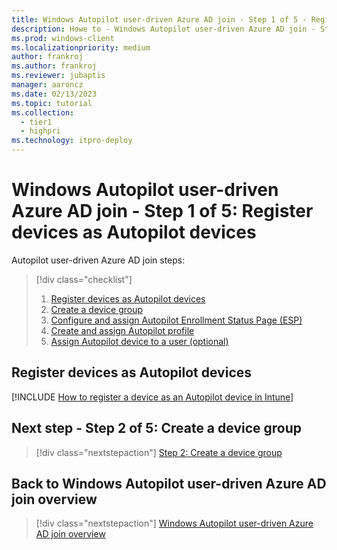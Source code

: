 ```yaml
---
title: Windows Autopilot user-driven Azure AD join - Step 1 of 5 - Register devices as Autopilot devices
description: Howe to - Windows Autopilot user-driven Azure AD join - Step 1 of 5 - Register devices as Autopilot devices.
ms.prod: windows-client
ms.localizationpriority: medium
author: frankroj
ms.author: frankroj
ms.reviewer: jubaptis
manager: aaroncz
ms.date: 02/13/2023
ms.topic: tutorial
ms.collection: 
  - tier1
  - highpri
ms.technology: itpro-deploy
---
```


# Windows Autopilot user-driven Azure AD join - Step 1 of 5: Register devices as Autopilot devices

Autopilot user-driven Azure AD join steps:
> [!div class="checklist"]
>
> 1. [Register devices as Autopilot devices](autopilot-user-driven-aadj-1-register-device.md)
> 2. [Create a device group](autopilot-user-driven-aadj-2-create-device-group.md)
> 3. [Configure and assign Autopilot Enrollment Status Page (ESP)](autopilot-user-driven-aadj-3-configure-and-assign-esp.md)
> 4. [Create and assign Autopilot profile](autopilot-user-driven-aadj-4-create-and-assign-autopilot-profile.md)
> 5. [Assign Autopilot device to a user (optional)](autopilot-user-driven-aadj-5-assign-autopilot-device-to-user.md)

## Register devices as Autopilot devices

[!INCLUDE [How to register a device as an Autopilot device in Intune](includes/register-autopilot-device.md)]

## Next step - Step 2 of 5: Create a device group

> [!div class="nextstepaction"]
> [Step 2: Create a device group](autopilot-user-driven-aadj-2-create-device-group.md)

## Back to Windows Autopilot user-driven Azure AD join overview

> [!div class="nextstepaction"]
> [Windows Autopilot user-driven Azure AD join overview](autopilot-user-driven-aadj-workflow.md)
